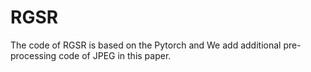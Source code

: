 # RGSR
The code of RGSR is based on the Pytorch and We add additional pre-processing code of JPEG in this paper.

